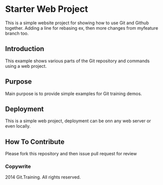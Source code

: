 # Starter Web Project

This is a simple website project for  showing how to use Git and Github together. Adding a line for rebasing ex, then more changes from myfeature branch too.

## Introduction

This example shows various parts of the Git repository and commands using a web project.

## Purpose

Main purpose is to provide simple examples for Git training demos.

## Deployment

This is a simple web project, deployment can be onn any web server or even locally. 

## How To Contribute

Please fork this repository and then issue pull request for review

### Copywrite

2014 Git.Training. All rights reserved.